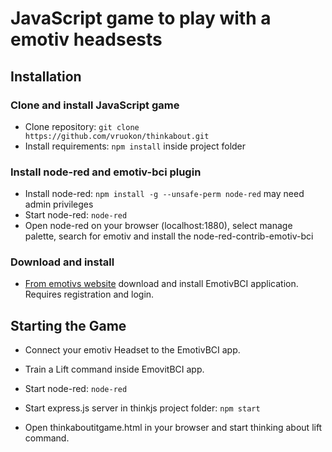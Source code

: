 # JavaScript game to play with a emotiv headsests

## Installation

### Clone and install JavaScript game
- Clone repository: ```git clone https://github.com/vruokon/thinkabout.git```
- Install requirements: ```npm install``` inside project folder

### Install node-red and emotiv-bci plugin
- Install node-red: ```npm install -g --unsafe-perm node-red``` may need admin privileges
- Start node-red: ```node-red```
- Open node-red on your browser (localhost:1880), select manage palette, search for emotiv and install the node-red-contrib-emotiv-bci

### Download and install
- [From emotivs website](https://www.emotiv.com/product/emotiv-bci/) download and install EmotivBCI application. Requires registration and login.

## Starting the Game

- Connect your emotiv Headset to the EmotivBCI app.
- Train a Lift command inside EmovitBCI app.

- Start node-red: ```node-red```

- Start express.js server in thinkjs project folder: ```npm start```
- Open thinkaboutitgame.html in your browser and start thinking about lift command.

